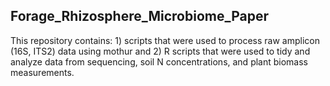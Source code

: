## Forage_Rhizosphere_Microbiome_Paper
This repository contains: 1) scripts that were used to process raw amplicon (16S, ITS2) data using mothur and 2) R scripts that were used to tidy and analyze data from sequencing, soil N concentrations, and plant biomass measurements.

